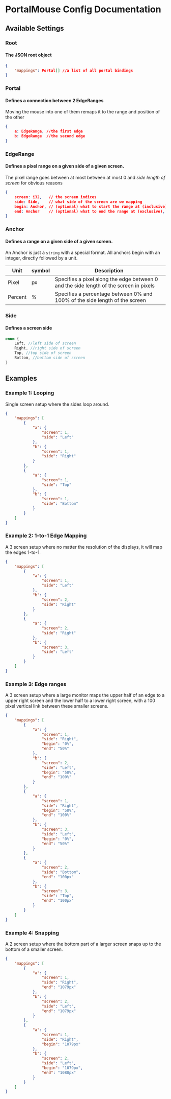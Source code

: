 # PortalMouse Config Documentation

## Available Settings
### Root
#### The JSON root object
```json
{
	"mappings": Portal[] //a list of all portal bindings
}
```

### Portal
#### Defines a connection between 2 EdgeRanges
Moving the mouse into one of them remaps it to the range and position of the other
```json
{
	a: EdgeRange, //the first edge
	b: EdgeRange  //the second edge
}
```

### EdgeRange
#### Defines a pixel range on a given side of a given screen.
The pixel range goes between at most between at most 0 and *side length of screen* for obvious reasons
```json
{
	screen: i32,   // the screen indices
	side: Side,    // what side of the screen are we mapping
	begin: Anchor, // (optional) what to start the range at (inclusive), defaults to 0% if not specified
	end: Anchor    // (optional) what to end the range at (exclusive), defaults to 100% if not specified
}
```

### Anchor
#### Defines a range on a given side of a given screen.
An Anchor is just a `string` with a special format. All anchors begin with an integer, directly followed by a unit.

| Unit    | symbol | Description                                                                            |
| ------- | ------ | -------------------------------------------------------------------------------------- |
| Pixel   | px     | Specifies a pixel along the edge between 0 and the side length of the screen in pixels |
| Percent | %      | Specifies a percentage between 0% and 100% of the side length of the screen            |


### Side
#### Defines a screen side
```c#
enum {
	Left, //left side of screen
	Right, //right side of screen
	Top, //top side of screen
	Bottom, //bottom side of screen
}
```


## Examples
### Example 1: Looping
Single screen setup where the sides loop around.
```json
{
	"mappings": [
		{
			"a": {
				"screen": 1,
				"side": "Left"
			},
			"b": {
				"screen": 1,
				"side": "Right"
			}
		},
		{
			"a": {
				"screen": 1,
				"side": "Top"
			},
			"b": {
				"screen": 1,
				"side": "Bottom"
			}
		}
	]
}
```

### Example 2: 1-to-1 Edge Mapping
A 3 screen setup where no matter the resolution of the displays, it will map the edges 1-to-1.
```json
{
	"mappings": [
		{
			"a": {
				"screen": 1,
				"side": "Left"
			},
			"b": {
				"screen": 2,
				"side": "Right"
			}
		},
		{
			"a": {
				"screen": 2,
				"side": "Right"
			},
			"b": {
				"screen": 3,
				"side": "Left"
			}
		}
	]
}
```

### Example 3: Edge ranges
A 3 screen setup where a large monitor maps the upper half of an edge to a upper right screen and the lower half to a lower right screen, with a 100 pixel vertical link between these smaller screens.
```json
{
	"mappings": [
		{
			"a": {
				"screen": 1,
				"side": "Right",
				"begin": "0%",
				"end": "50%"
			},
			"b": {
				"screen": 2,
				"side": "Left",
				"begin": "50%",
				"end": "100%"
			}
		},
		{
			"a": {
				"screen": 1,
				"side": "Right",
				"begin": "50%",
				"end": "100%"
			},
			"b": {
				"screen": 3,
				"side": "Left",
				"begin": "0%",
				"end": "50%"
			}
		},
		{
			"a": {
				"screen": 2,
				"side": "Bottom",
				"end": "100px"
			},
			"b": {
				"screen": 3,
				"side": "Top",
				"end": "100px"
			}
		}
	]
}
```

### Example 4: Snapping
A 2 screen setup where the bottom part of a larger screen snaps up to the bottom of a smaller screen.
```json
{
	"mappings": [
		{
			"a": {
				"screen": 1,
				"side": "Right",
				"end": "1079px"
			},
			"b": {
				"screen": 2,
				"side": "Left",
				"end": "1079px"
			}
		},
		{
			"a": {
				"screen": 1,
				"side": "Right",
				"begin": "1079px"
			},
			"b": {
				"screen": 2,
				"side": "Left",
				"begin": "1079px",
				"end": "1080px"
			}
		}
	]
}
```
